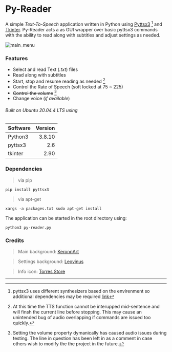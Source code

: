 # Py-Reader


A simple *Text-To-Speech* application written in Python using [Pyttsx3](https://pyttsx3.readthedocs.io/en/latest/.html) [^1] and [Tkinter](https://docs.python.org/3/library/tkinter.html). Py-Reader acts a as GUI wrapper over basic pyttsx3 commands with the ability to read along with subtitles and adjust settings as needed.

![main_menu](https://user-images.githubusercontent.com/10747624/184461506-17847654-860a-4cf9-8a20-cb117e86a456.png)

### Features
* Select and read Text (_.txt_) files
* Read along with subtitles
* Start, stop and resume reading as needed [^2]
* Control the Rate of Speech (soft locked at 75 ~ 225)
* ~~Control the volume~~ [^3]
* Change voice (*if available*)


###### Built on Ubuntu 20.04.4 LTS using
| Software | Version  |
| -------- | --------:|
| Python3  | 3.8.10 |
| pyttsx3  | 2.6 |
| tkinter  | 2.90 |



### Dependencies
> via pip
~~~~
pip install pyttsx3
~~~~

> via apt-get
~~~~
xargs -a packages.txt sudo apt-get install
~~~~

The application can be started in the root directory using:
~~~~
python3 py-reader.py
~~~~

### Credits

> Main background: [KeronnArt](https://iconscout.com/illustration/book-reading-5514316)

> Settings background: [Leovinus](https://pixabay.com/vectors/info-icon-information-message-tips-803717/)

> Info icon: [Torres Store](https://www.kindpng.com/imgv/Jhimim_gear-clipart-gear-box-blue-setting-icon-png/)



---
[^1]: pyttsx3 uses different synthesizers based on the envirenment so additional dependencies may be required [link](https://pyttsx3.readthedocs.io/en/latest/support.html)

[^2]: At this time the TTS function cannot be interupped mid-sentence and will finsh the current line before stopping. This may cause an unintended bug of audio overlapping if commands are issued too quickly.

[^3]: Setting the volume property dymanically has caused audio issues during testing. The line in question has been left in as a comment in case others wish to modify the the project in the future.
